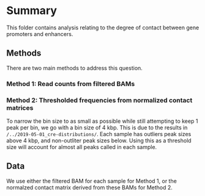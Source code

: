 # Summary

This folder contains analysis relating to the degree of contact between gene promoters and enhancers.

## Methods

There are two main methods to address this question.

### Method 1: Read counts from filtered BAMs

### Method 2: Thresholded frequencies from normalized contact matrices

To narrow the bin size to as small as possible while still attempting to keep 1 peak per bin, we go with a bin size of 4 kbp.
This is due to the results in `/../2019-05-01_cre-distributions/`.
Each sample has outliers peak sizes above 4 kbp, and non-outliter peak sizes below.
Using this as a threshold size will account for almost all peaks called in each sample.

## Data

We use either the filtered BAM for each sample for Method 1, or the normalzed contact matrix derived from these BAMs for Method 2.

